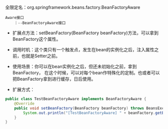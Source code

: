 全限定名：org.springframework.beans.factory.BeanFactoryAware  
```text
Aware接口
    ｜--BeanFactoryAware接口
```

- 扩展点方法：setBeanFactory(BeanFactory beanFactory)方法，可以拿到BeanFactory这个属性。  
- 调用时机：这个类只有一个触发点，发生在bean的实例化之后，注入属性之前，也就是Setter之前。  
- 使用场景：你可以在bean实例化之后，但还未初始化之前，拿到 BeanFactory，
  在这个时候，可以对每个bean作特殊化的定制。也或者可以把BeanFactory拿到进行缓存，日后使用。  

- 扩展方式：
```java
public class TestBeanFactoryAware implements BeanFactoryAware {
    @Override
    public void setBeanFactory(BeanFactory beanFactory) throws BeansException {
        System.out.println("[TestBeanFactoryAware] " + beanFactory.getBean(TestBeanFactoryAware.class).getClass().getSimpleName());
    }
}
```
